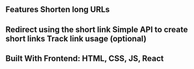 Features
Shorten long URLs
---
Redirect using the short link
Simple API to create short links
Track link usage (optional)
---
Built With
Frontend: HTML, CSS, JS, React
---



